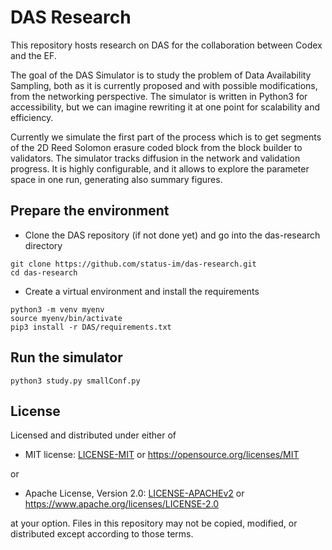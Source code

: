 # DAS Research

This repository hosts research on DAS for the collaboration between Codex and the EF.

The goal of the DAS Simulator is to study the problem of Data Availability Sampling, both as it is
currently proposed and with possible modifications, from the networking perspective. The simulator
is written in Python3 for accessibility, but we can imagine rewriting it at one point for
scalability and efficiency.

Currently we simulate the first part of the process which is to get segments of the 2D Reed Solomon
erasure coded block from the block builder to validators. The simulator tracks diffusion in the
network and validation progress. It is highly configurable, and it allows to explore the parameter
space in one run, generating also summary figures.

## Prepare the environment

 * Clone the DAS repository (if not done yet) and go into the das-research directory

```
git clone https://github.com/status-im/das-research.git
cd das-research
```

 * Create a virtual environment and install the requirements

```
python3 -m venv myenv
source myenv/bin/activate
pip3 install -r DAS/requirements.txt
```

## Run the simulator

```
python3 study.py smallConf.py
```

## License

Licensed and distributed under either of

* MIT license: [LICENSE-MIT](LICENSE-MIT) or https://opensource.org/licenses/MIT

or

* Apache License, Version 2.0: [LICENSE-APACHEv2](LICENSE-APACHEv2) or https://www.apache.org/licenses/LICENSE-2.0

at your option. Files in this repository may not be copied, modified, or distributed except according to those terms.
